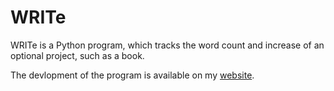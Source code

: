 # WRITe
WRITe is a Python program, which tracks the word count and increase of an optional project, such as a book.

The devlopment of the program is available on my [website](https://temerold.se/category/dev-blog/write/).
